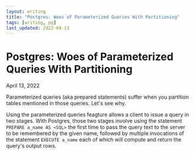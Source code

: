 ```yaml
---
layout: writing
title: "Postgres: Woes of Parameterized Queries With Partitioning"
tags: [writing, pg]
last_updated: 2022-04-13
---
```

# Postgres: Woes of Parameterized Queries With Partitioning

April 13, 2022

Parameterized queries (aka prepared statements) suffer when you partition tables
mentioned in those queries.  Let's see why.

Using the parameterized queries feagture allows a client to issue a query in two
stages.  With Postgres, those two stages involve using the statement `PREPARE a_name AS <SQL>`
the first time to pass the query text to the server to be remembered by the given
name, followed by multiple invocations of the statement `EXECUTE a_name` each of
which will compute and return the query's output rows.
